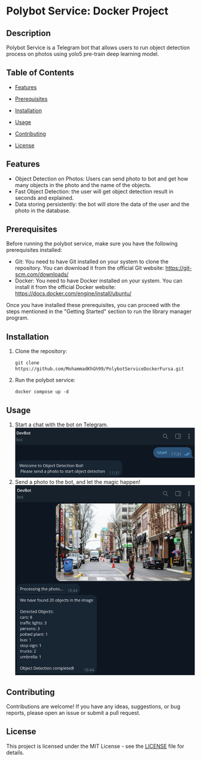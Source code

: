 # Polybot Service: Docker Project

## Description

Polybot Service is a Telegram bot that allows users to run object detection process on photos using yolo5 pre-train deep learning model.

## Table of Contents

- [Features](#features)

- [Prerequisites](#Prerequisites)

- [Installation](#Installation)

- [Usage](#Usage)

- [Contributing](#contributing)

- [License](#license)

## Features

- Object Detection on Photos: Users can send photo to bot and get how many objects in the photo and the name of the objects.
- Fast Object Detection: the user will get object detection result in seconds and explained.
- Data storing persistently: the bot will store the data of the user and the photo in the database.

## Prerequisites

Before running the polybot service, make sure you have the following prerequisites installed:

- Git: You need to have Git installed on your system to clone the repository. You can download it from the official Git website: https://git-scm.com/downloads/
- Docker: You need to have Docker installed on your system. You can install it from the official Docker website: https://docs.docker.com/engine/install/ubuntu/

Once you have installed these prerequisites, you can proceed with the steps mentioned in the "Getting Started" section to run the library manager program.


## Installation

1. Clone the repository:

   ```shell
   git clone https://github.com/MohammadKhGh99/PolybotServiceDockerFursa.git
   ```
2. Run the polybot service:

   ```shell
   docker compose up -d
   ```

## Usage

1. Start a chat with the bot on Telegram.
![img.png](img.png)
2. Send a photo to the bot, and let the magic happen!
![img_1.png](img_1.png)

## Contributing

Contributions are welcome! If you have any ideas, suggestions, or bug reports, please open an issue or submit a pull request.

## License
This project is licensed under the MIT License - see the [LICENSE](LICENSE) file for details.